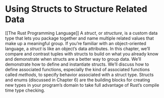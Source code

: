 # Using Structs to Structure Related Data
[[The Rust Programming Language]]
A _struct_, or _structure_, is a custom data type that lets you package together and name multiple related values that make up a meaningful group. If you’re familiar with an object-oriented language, a _struct_ is like an object’s data attributes. In this chapter, we’ll compare and contrast tuples with structs to build on what you already know and demonstrate when structs are a better way to group data. We’ll demonstrate how to define and instantiate structs. We’ll discuss how to define associated functions, especially the kind of associated functions called _methods_, to specify behavior associated with a struct type. Structs and enums (discussed in Chapter 6) are the building blocks for creating new types in your program’s domain to take full advantage of Rust’s compile time type checking.